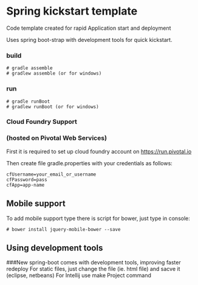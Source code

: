# Spring kickstart template
Code template created for rapid Application start and deployment

Uses spring boot-strap with development tools for quick kickstart.

### build

```
# gradle assemble
# gradlew assemble (or for windows)
```

### run

```
# gradle runBoot
# gradlew runBoot (or for windows)

```

### Cloud Foundry Support
### (hosted on Pivotal Web Services)
First it is required to set up cloud foundry account on https://run.pivotal.io

Then create file gradle.properties with your credentials as follows:

```
cfUsername=your_email_or_username
cfPassword=pass
cfApp=app-name
```

## Mobile support
To add mobile support type there is script for bower, just type in console:

```
# bower install jquery-mobile-bower --save
```

## Using development tools
###New spring-boot comes with development tools, improving faster redeploy
For static files, just change the file (ie. html file) and sacve it (eclipse, netbeans)
For Intellij use make Project command
